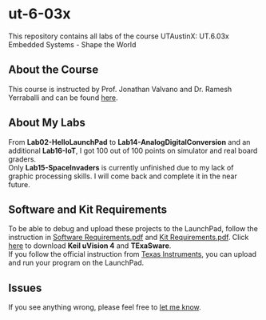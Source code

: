 # ut-6-03x

This repository contains all labs of the course UTAustinX: UT.6.03x Embedded Systems - Shape the World



## About the Course

This course is instructed by Prof. Jonathan Valvano and Dr. Ramesh Yerraballi and can be found [here](https://edx.org/course/embedded-systems-shape-world-utaustinx-ut-6-03x).



## About My Labs

From **Lab02-HelloLaunchPad** to **Lab14-AnalogDigitalConversion** and an additional **Lab16-IoT**, I got 100 out of 100 points on simulator and real board graders.  
Only **Lab15-SpaceInvaders** is currently unfinished due to my lack of graphic processing skills. I will come back and complete it in the near future.



## Software and Kit Requirements

To be able to debug and upload these projects to the LaunchPad, follow the instruction in [Software Requirements.pdf](/Software-Requirements.pdf) and [Kit Requirements.pdf](/Kit-Requirements.pdf). Click [here](https://drive.google.com/open?id=0B_BEuwvumKEUVURXRm5nRmZsWmM) to download **Keil uVision 4** and **TExaSware**.  
If you follow the official instruction from [Texas Instruments](http://www.ti.com/ww/en/launchpad/software.html#tabs), you can upload and run your program on the LaunchPad.


## Issues

If you see anything wrong, please feel free to [let me know](https://github.com/phil3c7r0n/ut.6.03x/issues/new).
